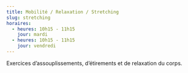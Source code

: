 ```yaml
---
title: Mobilité / Relaxation / Stretching
slug: stretching
horaires:
  - heures: 10h15 - 11h15
    jour: mardi
  - heures: 10h15 - 11h15
    jour: vendredi
---
```

Exercices d’assouplissements, d’étirements et de relaxation du corps.
